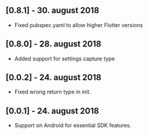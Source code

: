## [0.8.1] - 30. august 2018

* Fixed pubspec.yaml to allow higher Flutter versions

## [0.8.0] - 28. august 2018

* Added support for settings capture type

## [0.0.2] - 24. august 2018

* Fixed wrong return type in init.

## [0.0.1] - 24. august 2018

* Support on Android for essential SDK features.
